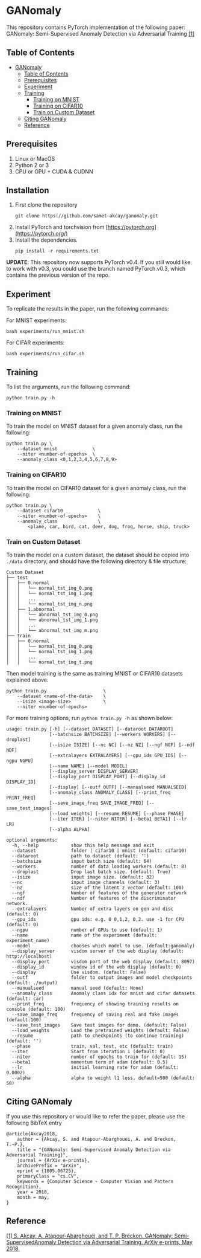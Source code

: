 # GANomaly

This repository contains PyTorch implementation of the following paper: GANomaly: Semi-Supervised Anomaly Detection via Adversarial Training [[1]](#reference)

##  Table of Contents
- [GANomaly](#ganomaly)
    - [Table of Contents](#table-of-contents)
    - [Prerequisites](#prerequisites)
    - [Experiment](#experiment)
    - [Training](#training)
        - [Training on MNIST](#training-on-mnist)
        - [Training on CIFAR10](#training-on-cifar10)
        - [Train on Custom Dataset](#train-on-custom-dataset)
    - [Citing GANomaly](#citing-ganomaly)
    - [Reference](#reference)


## Prerequisites
1. Linux or MacOS
2. Python 2 or 3
3. CPU or GPU + CUDA & CUDNN

## Installation
1. First clone the repository
   ```
   git clone https://github.com/samet-akcay/ganomaly.git
   ```
2. Install PyTorch and torchvision from [https://pytorch.org](https://pytorch.org/)
3. Install the dependencies.
   ```
   pip install -r requirements.txt
   ```
**UPDATE**: This repository now supports PyTorch v0.4. If you still would like to work with v0.3, you could use the branch named PyTorch.v0.3, which contains the previous version of the repo.

## Experiment

To replicate the results in the paper, run the following commands:

For MNIST experiments:
``` shell
bash experiments/run_mnist.sh
```

For CIFAR experiments:
``` shell
bash experiments/run_cifar.sh
```

## Training
To list the arguments, run the following command:
```
python train.py -h
```

### Training on MNIST
To train the model on MNIST dataset for a given anomaly class, run the following:

``` 
python train.py \
    --dataset mnist             \
    --niter <number-of-epochs>  \
    --anomaly_class <0,1,2,3,4,5,6,7,8,9>
```

### Training on CIFAR10
To train the model on CIFAR10 dataset for a given anomaly class, run the following:

``` 
python train.py \
    --dataset cifar10             \
    --niter <number-of-epochs>    \
    --anomaly_class               \
        <plane, car, bird, cat, deer, dog, frog, horse, ship, truck>
```

### Train on Custom Dataset
To train the model on a custom dataset, the dataset should be copied into `./data` directory, and should have the following directory & file structure:

```
Custom Dataset
├── test
│   ├── 0.normal
│   │   └── normal_tst_img_0.png
│   │   └── normal_tst_img_1.png
│   │   ...
│   │   └── normal_tst_img_n.png
│   ├── 1.abnormal
│   │   └── abnormal_tst_img_0.png
│   │   └── abnormal_tst_img_1.png
│   │   ...
│   │   └── abnormal_tst_img_m.png
├── train
│   ├── 0.normal
│   │   └── normal_tst_img_0.png
│   │   └── normal_tst_img_1.png
│   │   ...
│   │   └── normal_tst_img_t.png

```

Then model training is the same as training MNIST or CIFAR10 datasets explained above.

```
python train.py                     \
    --dataset <name-of-the-data>    \
    --isize <image-size>            \
    --niter <number-of-epochs>
```

For more training options, run `python train.py -h` as shown below:
```
usage: train.py [-h] [--dataset DATASET] [--dataroot DATAROOT]
                [--batchsize BATCHSIZE] [--workers WORKERS] [--droplast]
                [--isize ISIZE] [--nc NC] [--nz NZ] [--ngf NGF] [--ndf NDF]
                [--extralayers EXTRALAYERS] [--gpu_ids GPU_IDS] [--ngpu NGPU]
                [--name NAME] [--model MODEL]
                [--display_server DISPLAY_SERVER]
                [--display_port DISPLAY_PORT] [--display_id DISPLAY_ID]
                [--display] [--outf OUTF] [--manualseed MANUALSEED]
                [--anomaly_class ANOMALY_CLASS] [--print_freq PRINT_FREQ]
                [--save_image_freq SAVE_IMAGE_FREQ] [--save_test_images]
                [--load_weights] [--resume RESUME] [--phase PHASE]
                [--iter ITER] [--niter NITER] [--beta1 BETA1] [--lr LR]
                [--alpha ALPHA]

optional arguments:
  -h, --help            show this help message and exit
  --dataset             folder | cifar10 | mnist (default: cifar10)
  --dataroot            path to dataset (default: '')
  --batchsize           input batch size (default: 64)
  --workers             number of data loading workers (default: 8)
  --droplast            Drop last batch size. (default: True)
  --isize               input image size. (default: 32)
  --nc                  input image channels (default: 3)
  --nz                  size of the latent z vector (default: 100)
  --ngf                 Number of features of the generator network
  --ndf                 Number of features of the discriminator network.
  --extralayers         Number of extra layers on gen and disc (default: 0)
  --gpu_ids             gpu ids: e.g. 0 0,1,2, 0,2. use -1 for CPU (default: 0)
  --ngpu                number of GPUs to use (default: 1)
  --name                name of the experiment (default: experiment_name)
  --model               chooses which model to use. (default:ganomaly)
  --display_server      visdom server of the web display (default: http://localhost)
  --display_port        visdom port of the web display (default: 8097)
  --display_id          window id of the web display (default: 0)
  --display             Use visdom. (default: False)
  --outf                folder to output images and model checkpoints (default: ./output)
  --manualseed          manual seed (default: None)
  --anomaly_class       Anomaly class idx for mnist and cifar datasets (default: car)
  --print_freq          frequency of showing training results on console (default: 100)
  --save_image_freq     frequency of saving real and fake images (default:100)
  --save_test_images    Save test images for demo. (default: False)
  --load_weights        Load the pretrained weights (default: False)
  --resume              path to checkpoints (to continue training) (default: '')
  --phase               train, val, test, etc (default: train)
  --iter                Start from iteration i (default: 0)
  --niter               number of epochs to train for (default: 15)
  --beta1               momentum term of adam (default: 0.5)
  --lr                  initial learning rate for adam (default: 0.0002)
  --alpha               alpha to weight l1 loss. default=500 (default: 50)

```

## Citing GANomaly
If you use this repository or would like to refer the paper, please use the following BibTeX entry
```
@article{Akcay2018,
    author = {Akcay, S. and Atapour-Abarghouei, A. and Breckon, T.~P.},
    title = "{GANomaly: Semi-Supervised Anomaly Detection via Adversarial Training}",
    journal = {ArXiv e-prints},
    archivePrefix = "arXiv",
    eprint = {1805.06725},
    primaryClass = "cs.CV",
    keywords = {Computer Science - Computer Vision and Pattern Recognition},
    year = 2018,
    month = may,
}
```

## Reference
[[1]  S. Akcay, A. Atapour-Abarghouei, and T. P. Breckon.  GANomaly:  Semi-SupervisedAnomaly Detection via Adversarial Training. ArXiv e-prints, May 2018.](https://arxiv.org/abs/1805.06725)
